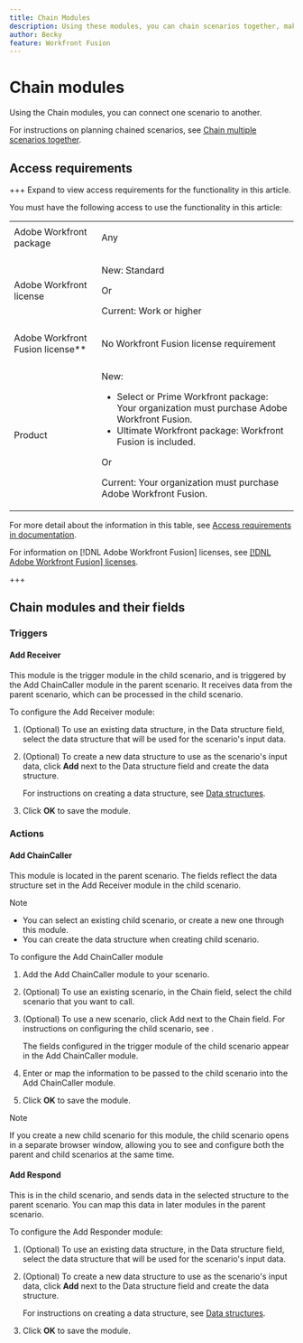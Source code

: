 ```yaml
---
title: Chain Modules
description: Using these modules, you can chain scenarios together, making one call another.
author: Becky
feature: Workfront Fusion
---
```

# Chain modules

Using the Chain modules, you can connect one scenario to another.

<!--This article will be about the specific module configuration-->

For instructions on planning chained scenarios, see [Chain multiple scenarios together](/help/workfront-fusion/create-scenarios/plan-a-scenario/chain-scenarios.md).


## Access requirements

+++ Expand to view access requirements for the functionality in this article.

You must have the following access to use the functionality in this article:

<table style="table-layout:auto">
 <col> 
 <col> 
 <tbody> 
  <tr> 
   <td role="rowheader">Adobe Workfront package</td> 
   <td> <p>Any</p> </td> 
  </tr> 
  <tr data-mc-conditions=""> 
   <td role="rowheader">Adobe Workfront license</td> 
   <td> <p>New: Standard</p><p>Or</p><p>Current:  Work or higher</p> </td> 
  </tr> 
  <tr> 
   <td role="rowheader">Adobe Workfront Fusion license**</td> 
   <td>
   <p>No Workfront Fusion license requirement</p>
   </td> 
  </tr> 
  <tr> 
   <td role="rowheader">Product</td> 
   <td>
   <p>New:</p> <ul><li>Select or Prime Workfront package: Your organization must purchase Adobe Workfront Fusion.</li><li>Ultimate Workfront package: Workfront Fusion is included.</li></ul>
   <p>Or</p>
   <p>Current: Your organization must purchase Adobe Workfront Fusion.</p>
   </td> 
  </tr>
 </tbody> 
</table>

For more detail about the information in this table, see [Access requirements in documentation](/help/workfront-fusion/references/licenses-and-roles/access-level-requirements-in-documentation.md).

For information on [!DNL Adobe Workfront Fusion] licenses, see [[!DNL Adobe Workfront Fusion] licenses](/help/workfront-fusion/set-up-and-manage-workfront-fusion/licensing-operations-overview/license-automation-vs-integration.md).

+++

## Chain modules and their fields

### Triggers

#### Add Receiver

This module is the trigger module in the child scenario, and is triggered by the Add ChainCaller module in the parent scenario. It receives data from the parent scenario, which can be processed in the child scenario.

To configure the Add Receiver module:

1. (Optional) To use an existing data structure, in the Data structure field, select the data structure that will be used for the scenario's input data. 
1. (Optional) To create a new data structure to use as the scenario's input data, click **Add** next to the Data structure field and create the data structure.

   For instructions on creating a data structure, see [Data structures](/help/workfront-fusion/references/mapping-panel/data-types/data-structures.md).

1. Click **OK** to save the module.

### Actions

#### Add ChainCaller

This module is located in the parent scenario. The fields reflect the data structure set in the Add Receiver module in the child scenario.

>[!NOTE]
>
>* You can select an existing child scenario, or create a new one through this module.
>* You can create the data structure when creating child scenario.

To configure the Add ChainCaller module

1. Add the Add ChainCaller module to your scenario.
1. (Optional) To use an existing scenario, in the Chain field, select the child scenario that you want to call.
1. (Optional) To use a new scenario, click Add next to the Chain field. For instructions on configuring the child scenario, see []().

   The fields configured in the trigger module of the child scenario appear in the Add ChainCaller module.

1. Enter or map the information to be passed to the child scenario into the Add ChainCaller module.
1. Click **OK** to save the module.

>[!NOTE]
>
>If you create a new child scenario for this module, the child scenario opens in a separate browser window, allowing you to see and configure both the parent and child scenarios at the same time.

#### Add Respond

This is in the child scenario, and sends data in the selected structure to the parent scenario. You can map this data in later modules in the parent scenario.

To configure the Add Responder module:

1. (Optional) To use an existing data structure, in the Data structure field, select the data structure that will be used for the scenario's input data. 
1. (Optional) To create a new data structure to use as the scenario's input data, click **Add** next to the Data structure field and create the data structure.

   For instructions on creating a data structure, see [Data structures](/help/workfront-fusion/references/mapping-panel/data-types/data-structures.md).

1. Click **OK** to save the module.

